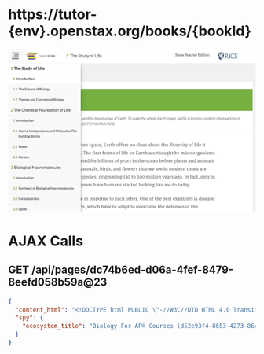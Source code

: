 # https://tutor-{env}.openstax.org/books/{bookId}

![image](./screenshots/tutor-{env}.openstax.org_books_{bookId}.png)

# AJAX Calls

## GET /api/pages/dc74b6ed-d06a-4fef-8479-8eefd058b59a@23

```json
{
  "content_html": "<!DOCTYPE html PUBLIC \"-//W3C//DTD HTML 4.0 Transitional//EN\" \"http://www.w3.org/TR/REC-html40/loose.dtd\">\n<html xmlns=\"http://www.w3.org/1999/xhtml\"> ... 5603 more",
  "spy": {
    "ecosystem_title": "Biology For AP® Courses (d52e93f4-8653-4273-86da-3850001c0786@9.14) - 2016-06-28 19:00:30 UTC"
  }
}
```

